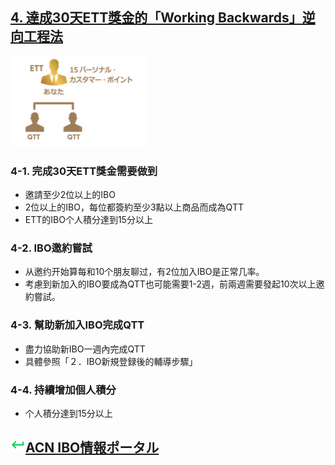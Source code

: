 ## [4. 達成30天ETT獎金的「Working Backwards」逆向工程法](14_ETT_CN.MD)

![ACN Japan本社オフィス](static/ett_bonus.png)

### 4-1. 完成30天ETT獎金需要做到
* 邀請至少2位以上的IBO
* 2位以上的IBO，每位都簽約至少3點以上商品而成為QTT
* ETT的IBO个人積分達到15分以上

### 4-2. IBO邀約嘗試
* 从邀约开始算每和10个朋友聊过，有2位加入IBO是正常几率。
* 考慮到新加入的IBO要成為QTT也可能需要1-2週，前兩週需要發起10次以上邀約嘗試。

### 4-3. 幫助新加入IBO完成QTT
* 盡力協助新IBO一週內完成QTT
* 具體參照「２．IBO新規登録後的輔導步驟」

### 4-4. 持續增加個人積分
* 个人積分達到15分以上

## [![ACN ガイド情報](static/keyboard-return-24.png)ACN IBO情報ポータル](10_GID.MD)